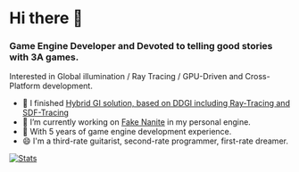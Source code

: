 # Hi there 👋

### Game Engine Developer and Devoted to telling good stories with 3A games.

Interested in Global illumination / Ray Tracing / GPU-Driven and Cross-Platform development.

- 🌱 I finished [Hybrid GI solution, based on DDGI including Ray-Tracing and SDF-Tracing](https://github.com/flwmxd/LuxGI)
- 🔭 I’m currently working on [Fake Nanite](https://www.youtube.com/watch?v=xQeqNVvb6rM) in my personal engine.
- 🤔 With 5 years of game engine development experience.
- 😄 I'm a third-rate guitarist, second-rate programmer, first-rate dreamer.


[![Stats](https://github-readme-stats.vercel.app/api?username=flwmxd&show_icons=true&count_private=true&theme=radical)](https://github.com/flwmxd)

<!--
**flwmxd/flwmxd** is a ✨ _special_ ✨ repository because its `README.md` (this file) appears on your GitHub profile.

Here are some ideas to get you started:

- 🔭 I’m currently working on ...
- 🌱 I’m currently learning ...
- 👯 I’m looking to collaborate on ...
- 🤔 I’m looking for help with ...
- 💬 Ask me about ...
- 📫 How to reach me: ...
- 😄 Pronouns: ...
- ⚡ Fun fact: ...
-->
